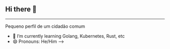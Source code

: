 ## Hi there 👋

<hr>
Pequeno perfil de um cidadão comum

- 🌱 I’m currently learning Golang, Kubernetes, Rust, etc
- 😄 Pronouns: He/Him
-->
